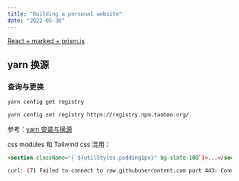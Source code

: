 ```yaml
---
title: "Building a personal website"
date: "2022-05-30"
---
```


[React + marked + prism.js](https://codesandbox.io/s/6wnxzllymr?file=/src/index.js)

## yarn 换源

### 查询与更换

```bash
yarn config get registry

yarn config set registry https://registry.npm.taobao.org/
```

参考：[yarn 安装与换源](https://www.cnblogs.com/develon/p/13814675.html)

css modules 和 Tailwind css 混用：

```html
<section className="{`${utilStyles.padding1px}" bg-slate-100`}>...</section>
```

```bash
curl: (7) Failed to connect to raw.githubusercontent.com port 443: Connection refused
```
